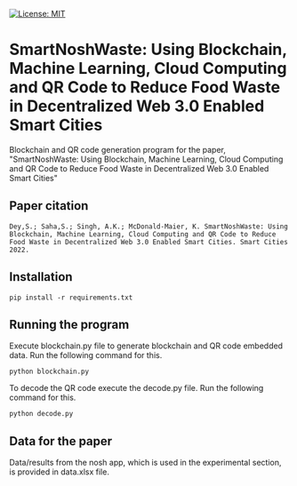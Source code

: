 [![License: MIT](https://img.shields.io/badge/License-MIT-red.svg)](https://github.com/somdipdey/SmartNoshWaste/blob/main/LICENSE)

# SmartNoshWaste: Using Blockchain, Machine Learning, Cloud Computing and QR Code to Reduce Food Waste in Decentralized Web 3.0 Enabled Smart Cities
Blockchain and QR code generation program for the paper, "SmartNoshWaste: Using Blockchain, Machine Learning, Cloud Computing and QR Code to Reduce Food Waste in Decentralized Web 3.0 Enabled Smart Cities"

## Paper citation

```
Dey,S.; Saha,S.; Singh, A.K.; McDonald-Maier, K. SmartNoshWaste: Using Blockchain, Machine Learning, Cloud Computing and QR Code to Reduce Food Waste in Decentralized Web 3.0 Enabled Smart Cities. Smart Cities 2022.
```

## Installation

```
pip install -r requirements.txt
```

## Running the program

Execute blockchain.py file to generate blockchain and QR code embedded data. Run the following command for this.

```
python blockchain.py
```

To decode the QR code execute the decode.py file. Run the following command for this.

```
python decode.py
```

## Data for the paper

Data/results from the nosh app, which is used in the experimental section, is provided in data.xlsx file.
